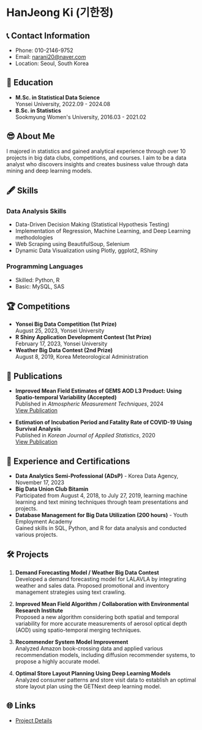 # HanJeong Ki (기한정)

## 📞 Contact Information
- Phone: 010-2146-9752
- Email: narani20@naver.com
- Location: Seoul, South Korea

## 🏫 Education
- **M.Sc. in Statistical Data Science**  
  Yonsei University, 2022.09 - 2024.08
- **B.Sc. in Statistics**  
  Sookmyung Women's University, 2016.03 - 2021.02

## 😎 About Me
I majored in statistics and gained analytical experience through over 10 projects in big data clubs, competitions, and courses. I aim to be a data analyst who discovers insights and creates business value through data mining and deep learning models.

## 🖋 Skills
### Data Analysis Skills
- Data-Driven Decision Making (Statistical Hypothesis Testing)
- Implementation of Regression, Machine Learning, and Deep Learning methodologies
- Web Scraping using BeautifulSoup, Selenium
- Dynamic Data Visualization using Plotly, ggplot2, RShiny

### Programming Languages
- Skilled: Python, R
- Basic: MySQL, SAS

## 🏆 Competitions
- **Yonsei Big Data Competition (1st Prize)**  
  August 25, 2023, Yonsei University
- **R Shiny Application Development Contest (1st Prize)**  
  February 17, 2023, Yonsei University
- **Weather Big Data Contest (2nd Prize)**  
  August 8, 2019, Korea Meteorological Administration

## 📰 Publications
- **Improved Mean Field Estimates of GEMS AOD L3 Product: Using Spatio-temporal Variability (Accepted)**  
  Published in *Atmospheric Measurement Techniques*, 2024  
  [View Publication](https://egusphere.copernicus.org/preprints/2024/egusphere-2024-604/)
  
- **Estimation of Incubation Period and Fatality Rate of COVID-19 Using Survival Analysis**  
  Published in *Korean Journal of Applied Statistics*, 2020  
  [View Publication](http://dx.doi.org/10.5351/KJAS.2020.36.6.777)

## 🧾 Experience and Certifications
- **Data Analytics Semi-Professional (ADsP)** - Korea Data Agency, November 17, 2023
- **Big Data Union Club Bitamin**  
  Participated from August 4, 2018, to July 27, 2019, learning machine learning and text mining techniques through team presentations and projects.
- **Database Management for Big Data Utilization (200 hours)** - Youth Employment Academy  
  Gained skills in SQL, Python, and R for data analysis and conducted various projects.

## 🛠 Projects
1. **Demand Forecasting Model / Weather Big Data Contest**  
   Developed a demand forecasting model for LALAVLA by integrating weather and sales data. Proposed promotional and inventory management strategies using text crawling.

2. **Improved Mean Field Algorithm / Collaboration with Environmental Research Institute**  
   Proposed a new algorithm considering both spatial and temporal variability for more accurate measurements of aerosol optical depth (AOD) using spatio-temporal merging techniques.

3. **Recommender System Model Improvement**  
   Analyzed Amazon book-crossing data and applied various recommendation models, including diffusion recommender systems, to propose a highly accurate model.

4. **Optimal Store Layout Planning Using Deep Learning Models**  
   Analyzed consumer patterns and store visit data to establish an optimal store layout plan using the GETNext deep learning model.

## 🌐 Links
- [Project Details](https://www.notion.so/379e33c57ac04350ae24996cb7c6ab86?pvs=21)
